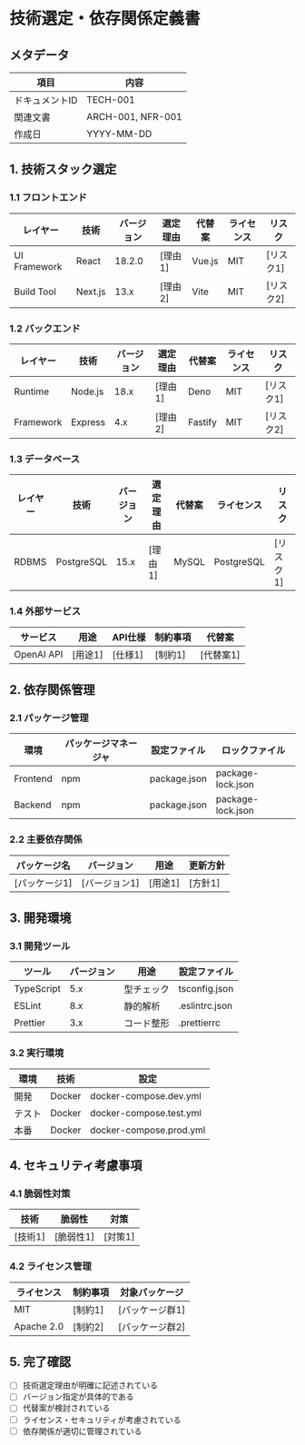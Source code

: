 # 技術選定・依存関係定義書

## メタデータ
| 項目 | 内容 |
|------|------|
| ドキュメントID | TECH-001 |
| 関連文書 | ARCH-001, NFR-001 |
| 作成日 | YYYY-MM-DD |

## 1. 技術スタック選定

### 1.1 フロントエンド
| レイヤー | 技術 | バージョン | 選定理由 | 代替案 | ライセンス | リスク |
|---------|------|----------|----------|--------|-----------|--------|
| UI Framework | React | 18.2.0 | [理由1] | Vue.js | MIT | [リスク1] |
| Build Tool | Next.js | 13.x | [理由2] | Vite | MIT | [リスク2] |

### 1.2 バックエンド
| レイヤー | 技術 | バージョン | 選定理由 | 代替案 | ライセンス | リスク |
|---------|------|----------|----------|--------|-----------|--------|
| Runtime | Node.js | 18.x | [理由1] | Deno | MIT | [リスク1] |
| Framework | Express | 4.x | [理由2] | Fastify | MIT | [リスク2] |

### 1.3 データベース
| レイヤー | 技術 | バージョン | 選定理由 | 代替案 | ライセンス | リスク |
|---------|------|----------|----------|--------|-----------|--------|
| RDBMS | PostgreSQL | 15.x | [理由1] | MySQL | PostgreSQL | [リスク1] |

### 1.4 外部サービス
| サービス | 用途 | API仕様 | 制約事項 | 代替案 |
|----------|------|---------|----------|--------|
| OpenAI API | [用途1] | [仕様1] | [制約1] | [代替案1] |

## 2. 依存関係管理

### 2.1 パッケージ管理
| 環境 | パッケージマネージャ | 設定ファイル | ロックファイル |
|------|---------------------|--------------|----------------|
| Frontend | npm | package.json | package-lock.json |
| Backend | npm | package.json | package-lock.json |

### 2.2 主要依存関係
| パッケージ名 | バージョン | 用途 | 更新方針 |
|-------------|------------|------|----------|
| [パッケージ1] | [バージョン1] | [用途1] | [方針1] |

## 3. 開発環境

### 3.1 開発ツール
| ツール | バージョン | 用途 | 設定ファイル |
|--------|------------|------|--------------|
| TypeScript | 5.x | 型チェック | tsconfig.json |
| ESLint | 8.x | 静的解析 | .eslintrc.json |
| Prettier | 3.x | コード整形 | .prettierrc |

### 3.2 実行環境
| 環境 | 技術 | 設定 |
|------|------|------|
| 開発 | Docker | docker-compose.dev.yml |
| テスト | Docker | docker-compose.test.yml |
| 本番 | Docker | docker-compose.prod.yml |

## 4. セキュリティ考慮事項

### 4.1 脆弱性対策
| 技術 | 脆弱性 | 対策 |
|------|--------|------|
| [技術1] | [脆弱性1] | [対策1] |

### 4.2 ライセンス管理
| ライセンス | 制約事項 | 対象パッケージ |
|------------|----------|----------------|
| MIT | [制約1] | [パッケージ群1] |
| Apache 2.0 | [制約2] | [パッケージ群2] |

## 5. 完了確認
- [ ] 技術選定理由が明確に記述されている
- [ ] バージョン指定が具体的である
- [ ] 代替案が検討されている
- [ ] ライセンス・セキュリティが考慮されている
- [ ] 依存関係が適切に管理されている
